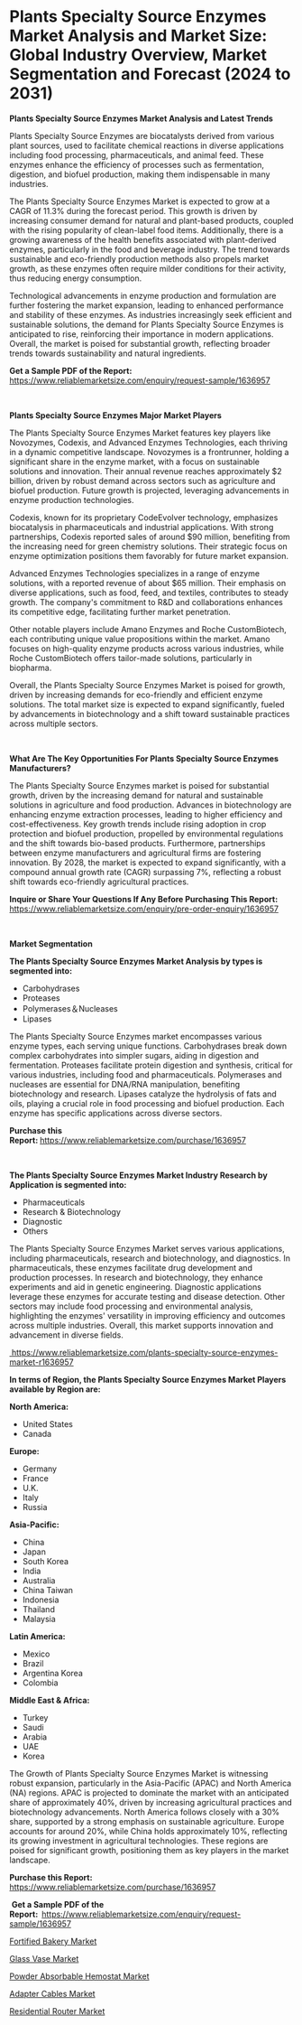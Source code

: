 <p><h1>Plants Specialty Source Enzymes Market Analysis and Market Size: Global Industry Overview, Market Segmentation and Forecast (2024 to 2031)</h1></p><p><strong>Plants Specialty Source Enzymes Market Analysis and Latest Trends</strong></p>
<p><p>Plants Specialty Source Enzymes are biocatalysts derived from various plant sources, used to facilitate chemical reactions in diverse applications including food processing, pharmaceuticals, and animal feed. These enzymes enhance the efficiency of processes such as fermentation, digestion, and biofuel production, making them indispensable in many industries.</p><p>The Plants Specialty Source Enzymes Market is expected to grow at a CAGR of 11.3% during the forecast period. This growth is driven by increasing consumer demand for natural and plant-based products, coupled with the rising popularity of clean-label food items. Additionally, there is a growing awareness of the health benefits associated with plant-derived enzymes, particularly in the food and beverage industry. The trend towards sustainable and eco-friendly production methods also propels market growth, as these enzymes often require milder conditions for their activity, thus reducing energy consumption.</p><p>Technological advancements in enzyme production and formulation are further fostering the market expansion, leading to enhanced performance and stability of these enzymes. As industries increasingly seek efficient and sustainable solutions, the demand for Plants Specialty Source Enzymes is anticipated to rise, reinforcing their importance in modern applications. Overall, the market is poised for substantial growth, reflecting broader trends towards sustainability and natural ingredients.</p></p>
<p><strong>Get a Sample PDF of the Report:&nbsp;</strong> <a href="https://www.reliablemarketsize.com/enquiry/request-sample/1636957">https://www.reliablemarketsize.com/enquiry/request-sample/1636957</a></p>
<p>&nbsp;</p>
<p><strong>Plants Specialty Source Enzymes Major Market Players</strong></p>
<p><p>The Plants Specialty Source Enzymes Market features key players like Novozymes, Codexis, and Advanced Enzymes Technologies, each thriving in a dynamic competitive landscape. Novozymes is a frontrunner, holding a significant share in the enzyme market, with a focus on sustainable solutions and innovation. Their annual revenue reaches approximately $2 billion, driven by robust demand across sectors such as agriculture and biofuel production. Future growth is projected, leveraging advancements in enzyme production technologies.</p><p>Codexis, known for its proprietary CodeEvolver technology, emphasizes biocatalysis in pharmaceuticals and industrial applications. With strong partnerships, Codexis reported sales of around $90 million, benefiting from the increasing need for green chemistry solutions. Their strategic focus on enzyme optimization positions them favorably for future market expansion.</p><p>Advanced Enzymes Technologies specializes in a range of enzyme solutions, with a reported revenue of about $65 million. Their emphasis on diverse applications, such as food, feed, and textiles, contributes to steady growth. The company's commitment to R&D and collaborations enhances its competitive edge, facilitating further market penetration.</p><p>Other notable players include Amano Enzymes and Roche CustomBiotech, each contributing unique value propositions within the market. Amano focuses on high-quality enzyme products across various industries, while Roche CustomBiotech offers tailor-made solutions, particularly in biopharma.</p><p>Overall, the Plants Specialty Source Enzymes Market is poised for growth, driven by increasing demands for eco-friendly and efficient enzyme solutions. The total market size is expected to expand significantly, fueled by advancements in biotechnology and a shift toward sustainable practices across multiple sectors.</p></p>
<p>&nbsp;</p>
<p><strong>What Are The Key Opportunities For Plants Specialty Source Enzymes Manufacturers?</strong></p>
<p><p>The Plants Specialty Source Enzymes market is poised for substantial growth, driven by the increasing demand for natural and sustainable solutions in agriculture and food production. Advances in biotechnology are enhancing enzyme extraction processes, leading to higher efficiency and cost-effectiveness. Key growth trends include rising adoption in crop protection and biofuel production, propelled by environmental regulations and the shift towards bio-based products. Furthermore, partnerships between enzyme manufacturers and agricultural firms are fostering innovation. By 2028, the market is expected to expand significantly, with a compound annual growth rate (CAGR) surpassing 7%, reflecting a robust shift towards eco-friendly agricultural practices.</p></p>
<p><strong>Inquire or Share Your Questions If Any Before Purchasing This Report:</strong> <a href="https://www.reliablemarketsize.com/enquiry/pre-order-enquiry/1636957">https://www.reliablemarketsize.com/enquiry/pre-order-enquiry/1636957</a></p>
<p>&nbsp;</p>
<p><strong>Market Segmentation</strong></p>
<p><strong>The Plants Specialty Source Enzymes Market Analysis by types is segmented into:</strong></p>
<p><ul><li>Carbohydrases</li><li>Proteases</li><li>Polymerases＆Nucleases</li><li>Lipases</li></ul></p>
<p><p>The Plants Specialty Source Enzymes market encompasses various enzyme types, each serving unique functions. Carbohydrases break down complex carbohydrates into simpler sugars, aiding in digestion and fermentation. Proteases facilitate protein digestion and synthesis, critical for various industries, including food and pharmaceuticals. Polymerases and nucleases are essential for DNA/RNA manipulation, benefiting biotechnology and research. Lipases catalyze the hydrolysis of fats and oils, playing a crucial role in food processing and biofuel production. Each enzyme has specific applications across diverse sectors.</p></p>
<p><strong>Purchase this Report:&nbsp;</strong><a href="https://www.reliablemarketsize.com/purchase/1636957">https://www.reliablemarketsize.com/purchase/1636957</a></p>
<p>&nbsp;</p>
<p><strong>The Plants Specialty Source Enzymes Market Industry Research by Application is segmented into:</strong></p>
<p><ul><li>Pharmaceuticals</li><li>Research & Biotechnology</li><li>Diagnostic</li><li>Others</li></ul></p>
<p><p>The Plants Specialty Source Enzymes Market serves various applications, including pharmaceuticals, research and biotechnology, and diagnostics. In pharmaceuticals, these enzymes facilitate drug development and production processes. In research and biotechnology, they enhance experiments and aid in genetic engineering. Diagnostic applications leverage these enzymes for accurate testing and disease detection. Other sectors may include food processing and environmental analysis, highlighting the enzymes' versatility in improving efficiency and outcomes across multiple industries. Overall, this market supports innovation and advancement in diverse fields.</p></p>
<p><a href="https://www.reliablemarketsize.com/plants-specialty-source-enzymes-market-r1636957">&nbsp;https://www.reliablemarketsize.com/plants-specialty-source-enzymes-market-r1636957</a></p>
<p><strong>In terms of Region, the Plants Specialty Source Enzymes Market Players available by Region are:</strong></p>
<p>
    <p> <strong> North America: </strong>
        <ul>
            <li>United States</li>
            <li>Canada</li>
        </ul>
        </p> 
    <p> <strong> Europe: </strong>
        <ul>
            <li>Germany</li>
            <li>France</li>
            <li>U.K.</li>
            <li>Italy</li>
            <li>Russia</li>
        </ul>
        </p> 
    <p> <strong> Asia-Pacific: </strong>
        <ul>
            <li>China</li>
            <li>Japan</li>
            <li>South Korea</li>
            <li>India</li>
            <li>Australia</li>
            <li>China Taiwan</li>
            <li>Indonesia</li>
            <li>Thailand</li>
            <li>Malaysia</li>
        </ul>
        </p> 
    <p> <strong> Latin America: </strong>
        <ul>
            <li>Mexico</li>
            <li>Brazil</li>
            <li>Argentina Korea</li>
            <li>Colombia</li>
        </ul>
        </p> 
    <p> <strong> Middle East & Africa: </strong>
        <ul>
            <li>Turkey</li>
            <li>Saudi</li>
            <li>Arabia</li>
            <li>UAE</li>
            <li>Korea</li>
        </ul>
    </p>
    </p>
<p><p>The Growth of Plants Specialty Source Enzymes Market is witnessing robust expansion, particularly in the Asia-Pacific (APAC) and North America (NA) regions. APAC is projected to dominate the market with an anticipated share of approximately 40%, driven by increasing agricultural practices and biotechnology advancements. North America follows closely with a 30% share, supported by a strong emphasis on sustainable agriculture. Europe accounts for around 20%, while China holds approximately 10%, reflecting its growing investment in agricultural technologies. These regions are poised for significant growth, positioning them as key players in the market landscape.</p></p>
<p><strong>Purchase this Report: </strong><a href="https://www.reliablemarketsize.com/purchase/1636957">https://www.reliablemarketsize.com/purchase/1636957</a></p>
<p>&nbsp;<strong>Get a Sample PDF of the Report:&nbsp;&nbsp;</strong><a href="https://www.reliablemarketsize.com/enquiry/request-sample/1636957">https://www.reliablemarketsize.com/enquiry/request-sample/1636957</a></p>
<p><strong></strong></p>
<p><p><a href="https://www.linkedin.com/pulse/insights-fortified-bakery-market-players-size-geographical-4hazc?trackingId=xR42rIPgQPGO13JkmtZuwg%3D%3D">Fortified Bakery Market</a></p><p><a href="https://issuu.com/reportprime-2/docs/glass-vase-market-size-2030.pptx_ff7891e90ce538">Glass Vase Market</a></p><p><a href="https://medium.com/@lwfazri_11682/global-perspectives-on-powder-absorbable-hemostat-market-trends-and-forecast-2024-2031-ff459760e923">Powder Absorbable Hemostat Market</a></p><p><a href="https://issuu.com/reportprime-2/docs/adapter-cables-market-size-2030.ppt_5abc0243ae3456">Adapter Cables Market</a></p><p><a href="https://www.linkedin.com/pulse/residential-router-market-global-regional-analysis-teije?trackingId=TS8CfR%2FOSmGsW5lgO6jfbA%3D%3D">Residential Router Market</a></p></p>